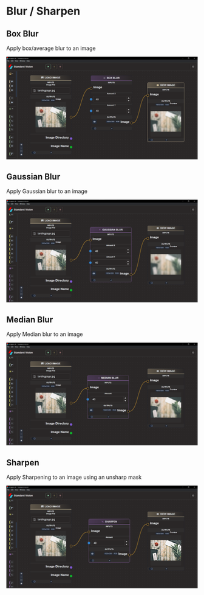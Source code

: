 # **Blur / Sharpen**

## Box Blur

Apply box/average blur to an image

![logo](_media/FiltersBlurSharpen/Blur.png)

## Gaussian Blur

Apply Gaussian blur to an image

![logo](_media/FiltersBlurSharpen/GaussianBlur.png)

## Median Blur

Apply Median blur to an image

![logo](_media/FiltersBlurSharpen/Median.png)

## Sharpen

Apply Sharpening to an image using an unsharp mask

![logo](_media/FiltersBlurSharpen/Sharpen.png)
